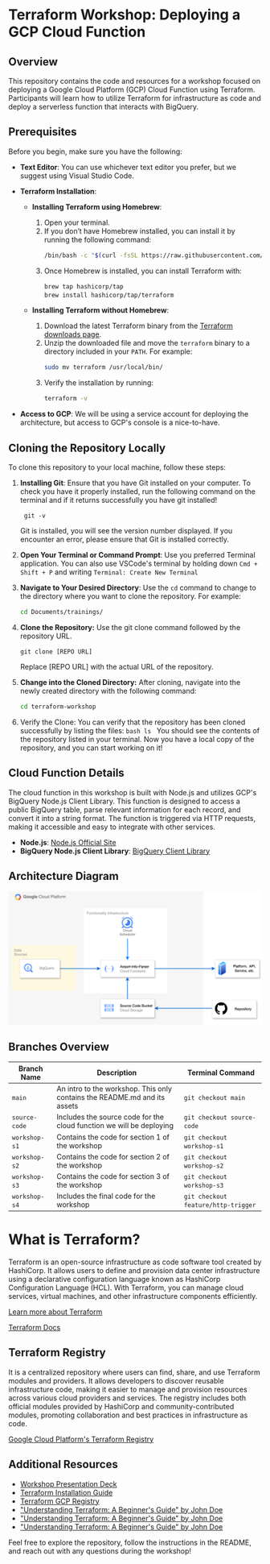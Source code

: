 # Terraform Workshop: Deploying a GCP Cloud Function

## Overview

This repository contains the code and resources for a workshop focused on deploying a Google Cloud Platform (GCP) Cloud Function using Terraform. Participants will learn how to utilize Terraform for infrastructure as code and deploy a serverless function that interacts with BigQuery.

## Prerequisites

Before you begin, make sure you have the following:

-   **Text Editor**: You can use whichever text editor you prefer, but we suggest using Visual Studio Code.

-   **Terraform Installation**:

    -   **Installing Terraform using Homebrew**:

        1. Open your terminal.
        2. If you don’t have Homebrew installed, you can install it by running the following command:
            ```bash
            /bin/bash -c "$(curl -fsSL https://raw.githubusercontent.com/Homebrew/install/HEAD/install.sh)"
            ```
        3. Once Homebrew is installed, you can install Terraform with:
            ```bash
            brew tap hashicorp/tap
            brew install hashicorp/tap/terraform
            ```

    -   **Installing Terraform without Homebrew**:
        1. Download the latest Terraform binary from the [Terraform downloads page](https://www.terraform.io/downloads.html).
        2. Unzip the downloaded file and move the `terraform` binary to a directory included in your `PATH`. For example:
            ```bash
            sudo mv terraform /usr/local/bin/
            ```
        3. Verify the installation by running:
            ```bash
            terraform -v
            ```

-   **Access to GCP**: We will be using a service account for deploying the architecture, but access to GCP's console is a nice-to-have.

## Cloning the Repository Locally

To clone this repository to your local machine, follow these steps:

1. **Installing Git**: Ensure that you have Git installed on your computer. To check you have it properly installed, run the following command on the terminal and if it returns successfully you have git installed!

    ```
     git -v
    ```

    Git is installed, you will see the version number displayed. If you encounter an error, please ensure that Git is installed correctly.

2. **Open Your Terminal or Command Prompt**: Use you preferred Terminal application. You can also use VSCode's terminal by holding down `Cmd + Shift + P` and writing `Terminal: Create New Terminal`

3. **Navigate to Your Desired Directory**: Use the `cd` command to change to the directory where you want to clone the repository. For example:
    ```bash
    cd Documents/trainings/
    ```
4. **Clone the Repository:** Use the git clone command followed by the repository URL.

    ```
    git clone [REPO URL]
    ```

    Replace [REPO URL] with the actual URL of the repository.

5. **Change into the Cloned Directory:** After cloning, navigate into the newly created directory with the following command:
    ```bash
    cd terraform-workshop
    ```
6. Verify the Clone: You can verify that the repository has been cloned successfully by listing the files:
   `bash
ls
`
   You should see the contents of the repository listed in your terminal. Now you have a local copy of the repository, and you can start working on it!

## Cloud Function Details

The cloud function in this workshop is built with Node.js and utilizes GCP's BigQuery Node.js Client Library. This function is designed to access a public BigQuery table, parse relevant information for each record, and convert it into a string format. The function is triggered via HTTP requests, making it accessible and easy to integrate with other services.

-   **Node.js**: [Node.js Official Site](#)
-   **BigQuery Node.js Client Library**: [BigQuery Client Library](#)

## Architecture Diagram

![Architecture Diagram](./assets/terraform-flow.png)

## Branches Overview

| Branch Name   | Description                                                               | Terminal Command                    |
| ------------- | ------------------------------------------------------------------------- | ----------------------------------- |
| `main`        | An intro to the workshop. This only contains the README.md and its assets | `git checkout main`                 |
| `source-code` | Includes the source code for the cloud function we will be deploying      | `git checkout source-code`          |
| `workshop-s1` | Contains the code for section 1 of the workshop                           | `git checkout workshop-s1`          |
| `workshop-s2` | Contains the code for section 2 of the workshop                           | `git checkout workshop-s2`          |
| `workshop-s3` | Contains the code for section 3 of the workshop                           | `git checkout workshop-s3`          |
| `workshop-s4` | Includes the final code for the workshop                                  | `git checkout feature/http-trigger` |

# What is Terraform?

Terraform is an open-source infrastructure as code software tool created by HashiCorp. It allows users to define and provision data center infrastructure using a declarative configuration language known as HashiCorp Configuration Language (HCL). With Terraform, you can manage cloud services, virtual machines, and other infrastructure components efficiently.

[Learn more about Terraform](https://www.terraform.io/)

[Terraform Docs](https://developer.hashicorp.com/terraform?product_intent=terraform)

## Terraform Registry

It is a centralized repository where users can find, share, and use Terraform modules and providers. It allows developers to discover reusable infrastructure code, making it easier to manage and provision resources across various cloud providers and services. The registry includes both official modules provided by HashiCorp and community-contributed modules, promoting collaboration and best practices in infrastructure as code.

[Google Cloud Platform's Terraform Registry](https://registry.terraform.io/providers/hashicorp/google/latest/docs)

## Additional Resources

-   [Workshop Presentation Deck](#)
-   [Terraform Installation Guide](#)
-   [Terraform GCP Registry](#)
-   ["Understanding Terraform: A Beginner's Guide" by John Doe](#)
-   ["Understanding Terraform: A Beginner's Guide" by John Doe](#)
-   ["Understanding Terraform: A Beginner's Guide" by John Doe](#)

Feel free to explore the repository, follow the instructions in the README, and reach out with any questions during the workshop!
